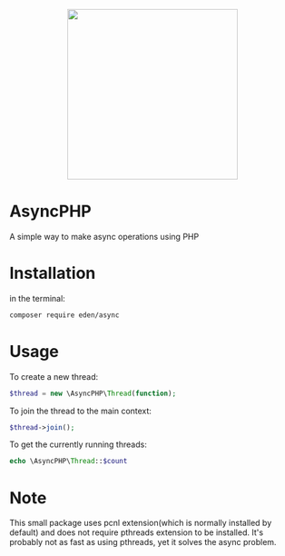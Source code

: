 <p align="center"><img src="https://s7.postimg.org/dq0odxamj/php.png" width="300" height="300"></p>

# AsyncPHP

A simple way to make async operations using PHP

# Installation

in the terminal:
```sh
composer require eden/async
```

# Usage

To create a new thread:
```php
$thread = new \AsyncPHP\Thread(function);
```

To join the thread to the main context:
```php
$thread->join();
```

To get the currently running threads:
```php
echo \AsyncPHP\Thread::$count
```

# Note
This small package uses pcnl extension(which is normally installed by default) and does not require pthreads extension to be installed.
It's probably not as fast as using pthreads, yet it solves the async problem.